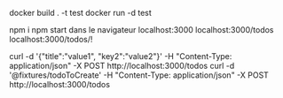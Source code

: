 docker build . -t test
docker run -d test

npm i
npm start
dans le navigateur
localhost:3000
localhost:3000/todos
localhost:3000/todos/!

curl -d '{"title":"value1", "key2":"value2"}' -H "Content-Type: application/json" -X POST http://localhost:3000/todos
curl -d '@fixtures/todoToCreate' -H "Content-Type: application/json" -X POST http://localhost:3000/todos
